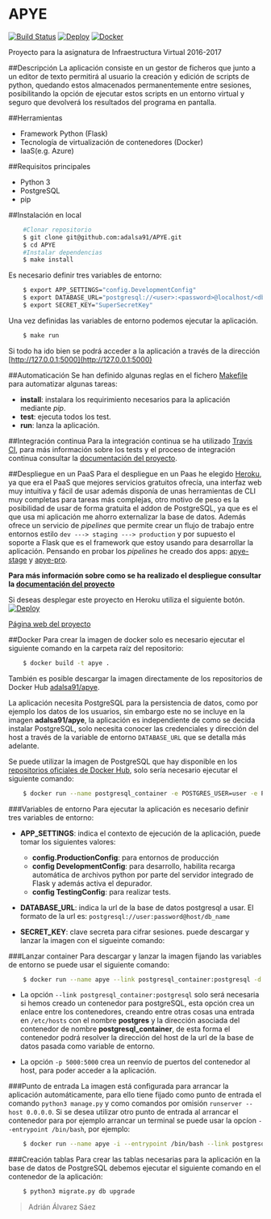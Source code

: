 # APYE

[![Build Status](https://travis-ci.org/adalsa91/APYE.svg?branch=master)](https://travis-ci.org/adalsa91/APYE)
[![Deploy](https://www.herokucdn.com/deploy/button.svg)](https://heroku.com/deploy)
[![Docker](https://camo.githubusercontent.com/8a4737bc02fcfeb36a2d7cfb9d3e886e9baf37ad/687474703a2f2f693632382e70686f746f6275636b65742e636f6d2f616c62756d732f7575362f726f6d696c67696c646f2f646f636b657269636f6e5f7a7073776a3369667772772e706e67)](https://hub.docker.com/r/adalsa91/apye/)

Proyecto para la asignatura de Infraestructura Virtual 2016-2017

##Descripción
La aplicación consiste en un gestor de ficheros que junto a un editor de texto permitirá al usuario la creación y edición de scripts de python, quedando estos almacenados permanentemente entre sesiones, posibilitando la opción de ejecutar estos scripts en un entorno virtual y seguro que devolverá los resultados del programa en pantalla.

##Herramientas
  - Framework Python (Flask)
  - Tecnología de virtualización de contenedores (Docker)
  - IaaS(e.g. Azure)

##Requisitos principales
  - Python 3
  - PostgreSQL
  - pip

##Instalación en local
```bash
	#Clonar repositorio
	$ git clone git@github.com:adalsa91/APYE.git
	$ cd APYE
	#Instalar dependencias
	$ make install
```

Es necesario definir tres variables de entorno:
```bash
	$ export APP_SETTINGS="config.DevelopmentConfig"
	$ export DATABASE_URL="postgresql://<user>:<password>@localhost/<db_name>"
	$ export SECRET_KEY="SuperSecretKey"
```

Una vez definidas las variables de entorno podemos ejecutar la aplicación.

```bash
	$ make run
```

Si todo ha ido bien se podrá acceder a la aplicación a través de la dirección [http://127.0.0.1:5000](http://127.0.0.1:5000)

##Automaticación
Se han definido algunas reglas en el fichero [Makefile](https://github.com/adalsa91/APYE/blob/master/Makefile) para automatizar algunas tareas:

- **install**: instalara los requirimiento necesarios para la aplicación mediante *pip*.
- **test**: ejecuta todos los test.
- **run**: lanza la aplicación.

##Integración continua
Para la integración continua se ha utilizado [Travis CI](https://travis-ci.org/adalsa91/APYE), para más información sobre los tests y el proceso de integración continua consultar la [documentación del proyecto](https://adalsa91.github.io/APYE/).

##Despliegue en un PaaS
Para el despliegue en un Paas he elegido [Heroku](https://dashboard.heroku.com/), ya que era el PaaS que mejores servicios gratuitos ofrecía, una interfaz web muy intuitiva y fácil de usar además disponía de unas herramientas de CLI muy completas para tareas más complejas, otro motivo de peso es la posibilidad de usar de forma gratuita el addon de PostgreSQL, ya que es el que usa mi aplicación me ahorro externalizar la base de datos. Además ofrece un servicio de *pipelines* que permite crear un flujo de trabajo entre entornos estilo `dev ---> staging ---> production` y por supuesto el soporte a Flask que es el framework que estoy usando para desarrollar la aplicación. Pensando en probar los *pipelines* he creado dos apps: [apye-stage](https://apye-stage.herokuapp.com/) y [apye-pro](https://apye-pro.herokuapp.com/).

**Para más información sobre como se ha realizado el despliegue consultar la [documentación del proyecto](https://adalsa91.github.io/APYE/)**

Si deseas desplegar este proyecto en Heroku utiliza el siguiente botón.
[![Deploy](https://www.herokucdn.com/deploy/button.svg)](https://heroku.com/deploy)

[Página web del proyecto](https://adalsa91.github.io/APYE/ "Página web del proyecto")


##Docker
Para crear la imagen de docker solo es necesario ejecutar el siguiente comando en la carpeta raíz del repositorio:

```bash
    $ docker build -t apye .
```

También es posible descargar la imagen directamente de los repositorios de Docker Hub [adalsa91/apye](https://hub.docker.com/r/adalsa91/apye/).

La aplicación necesita PostgreSQL para la persistencia de datos, como por ejemplo los datos de los usuarios, sin embargo este no se incluye en la imagen **adalsa91/apye**, la aplicación es independiente de como se decida instalar PostgreSQL, solo necesita conocer las credenciales y dirección del host a través de la variable de entorno `DATABASE_URL` que se detalla más adelante.

Se puede utilizar la imagen de PostgreSQL que hay disponible en los [repositorios oficiales de Docker Hub](https://hub.docker.com/_/postgres/), solo sería necesario ejecutar el siguiente comando:

```bash
    $ docker run --name postgresql_container -e POSTGRES_USER=user -e POSTGRES_PASSWORD=password -e POSTGRES_DB=db_name -d postgres
```

###Variables de entorno
Para ejecutar la aplicación es necesario definir tres variables de entorno:
- **APP_SETTINGS**: indica el contexto de ejecución de la aplicación, puede tomar los siguientes valores:
    - **config.ProductionConfig**: para entornos de producción
    - **config DevelopmentConfig**: para desarrollo, habilita recarga automática de archivos python por parte del servidor integrado de Flask y además activa el depurador.
    - **config TestingConfig**: para realizar tests.
- **DATABASE_URL**: indica la url de la base de datos postgresql a usar. El formato de la url es: `postgresql://user:password@host/db_name`

- **SECRET_KEY**: clave secreta para cifrar sesiones.
 puede descargar y lanzar la imagen con el sigueinte comando:

###Lanzar container
Para descargar y lanzar la imagen fijando las variables de entorno se puede usar el siguiente comando:

```bash
    $ docker run --name apye --link postgresql_container:postgresql -d -e APP_SETTINGS="config.DevelopmentConfig" -e DATABASE_URL="postgresql://apye:password@postgresql/apye" -e SECRET_KEY="Sql1D00WTF." -p 5000:5000 adalsa91/apye
```

- La opción `--link postgresql_container:postgresql` solo será necesaria si hemos creado un contenedor para postgreSQL, esta opción crea un enlace entre los contenedores, creando entre otras cosas una entrada en `/etc/hosts` con el nombre **postgres** y la dirección asociada del contenedor de nombre **postgresql_container**, de esta forma el contenedor podrá resolver la dirección del host de la url de la base de datos pasada como variable de entorno.

- La opción `-p 5000:5000` crea un reenvío de puertos del contenedor al host, para poder acceder a la aplicación.

###Punto de entrada
La imagen está configurada para arrancar la aplicación automáticamente, para ello tiene fijado como punto de entrada el comando `python3 manage.py` y como comandos por omisión `runserver --host 0.0.0.0`. Si se desea utilizar otro punto de entrada al arrancar el contenedor para por ejemplo arrancar un terminal se puede usar la opcíon `--entrypoint /bin/bash`, por ejemplo:
```bash
    $ docker run --name apye -i --entrypoint /bin/bash --link postgresql_container:postgresql -d -e APP_SETTINGS="config.DevelopmentConfig" -e DATABASE_URL="postgresql://apye:password@postgresql/apye" -e SECRET_KEY="Sql1D00WTF." -p 5000:5000 adalsa91/apye
```
###Creación tablas
Para crear las tablas necesarias para la aplicación en la base de datos de PostgreSQL debemos ejecutar el siguiente comando en el contenedor de la aplicación:

```bash
    $ python3 migrate.py db upgrade
```


>Adrián Álvarez Sáez

